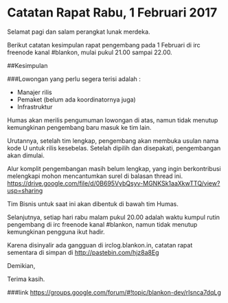 # Catatan Rapat Rabu, 1 Februari 2017

Selamat pagi dan salam perangkat lunak merdeka.

Berikut catatan kesimpulan rapat pengembang pada 1 Februari di irc freenode kanal #blankon, mulai pukul 21.00 sampai 22.00.

##Kesimpulan

###Lowongan yang perlu segera terisi adalah :
- Manajer rilis
- Pemaket (belum ada koordinatornya juga)
- Infrastruktur

Humas akan merilis pengumuman lowongan di atas, namun tidak menutup kemungkinan pengembang baru masuk ke tim lain.

Urutannya, setelah tim lengkap, pengembang akan membuka usulan nama kode U untuk rilis kesebelas.  Setelah dipilih dan disepakati, pengembangan akan dimulai.

Alur komplit pengembangan masih belum lengkap, yang ingin berkontribusi melengkapi mohon mencantumkan surel di balasan thread ini. 
https://drive.google.com/file/d/0B695VybQsyv-MGNKSk1aaXkwTTQ/view?usp=sharing

Tim Bisnis untuk saat ini akan dibentuk di bawah tim Humas.

Selanjutnya, setiap hari rabu malam pukul 20.00 adalah waktu kumpul rutin pengembang di irc freenode kanal #blankon, namun tidak menutup kemungkinan pengguna ikut hadir.

Karena disinyalir ada gangguan di irclog.blankon.in, catatan rapat sementara di simpan di http://pastebin.com/hjz8a8Eg

Demikian,

Terima kasih.

###link https://groups.google.com/forum/#!topic/blankon-dev/rIsnca7dqLg 
